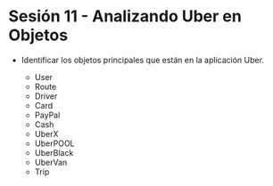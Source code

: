 # Sesión 11 - Analizando Uber en Objetos

* Identificar los objetos principales que están en la aplicación Uber.

	* User
	* Route
	* Driver
	* Card
	* PayPal
	* Cash
	* UberX
	* UberPOOL
	* UberBlack
	* UberVan
	* Trip